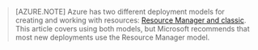 > [AZURE.NOTE] Azure has two different deployment models for creating and working with resources:  [Resource Manager and classic](../articles/resource-manager-deployment-model.md). This article covers using both models, but Microsoft recommends that most new deployments use the Resource Manager model.

<!--HONumber=Sep16_HO4-->


